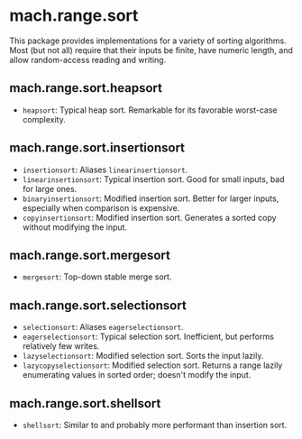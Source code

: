 # mach.range.sort

This package provides implementations for a variety of sorting algorithms.
Most (but not all) require that their inputs be finite, have numeric length,
and allow random-access reading and writing.

## mach.range.sort.heapsort

- `heapsort`: Typical heap sort. Remarkable for its favorable worst-case complexity.

## mach.range.sort.insertionsort

- `insertionsort`: Aliases `linearinsertionsort`.
- `linearinsertionsort`: Typical insertion sort. Good for small inputs, bad for large ones.
- `binaryinsertionsort`: Modified insertion sort. Better for larger inputs, especially when comparison is expensive.
- `copyinsertionsort`: Modified insertion sort. Generates a sorted copy without modifying the input.

## mach.range.sort.mergesort

- `mergesort`: Top-down stable merge sort.

## mach.range.sort.selectionsort

- `selectionsort`: Aliases `eagerselectionsort`.
- `eagerselectionsort`: Typical selection sort. Inefficient, but performs relatively few writes.
- `lazyselectionsort`: Modified selection sort. Sorts the input lazily.
- `lazycopyselectionsort`: Modified selection sort. Returns a range lazily enumerating values in sorted order; doesn't modify the input.

## mach.range.sort.shellsort

- `shellsort`: Similar to and probably more performant than insertion sort.

